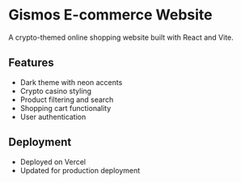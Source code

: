 # Gismos E-commerce Website

A crypto-themed online shopping website built with React and Vite.

## Features
- Dark theme with neon accents
- Crypto casino styling
- Product filtering and search
- Shopping cart functionality
- User authentication

## Deployment
- Deployed on Vercel
- Updated for production deployment 